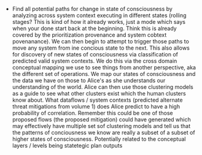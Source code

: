 - Find all potential paths for change in state of consciousness by analyzing across system context executing in different states (rolling stages? This is kind of how it already works, just a mode which says when your done start back at the beginning. Think this is already covered by the prioritization provenance and system cobtext povenanance). We can then begin to attempt to trigger those paths to move any system from ine concious state to the next. This also allows for discovery of new states of consciousness via classification of predicted valid system contexts. We do this via the cross domain conceptual mapping we use to see things from another perspective, aka the different set of operations. We map our states of consciousness and the data we have on those to Alice's as she understands our understanding of the world. Alice can then use those clustering models as a guide to see what other clusters exist which the human clusters know about. What dataflows / system contexts (predicted alternate threat mitigations from volume 1) does Alice predict to have a high probability of correlation. Remember this could be one of those proposed flows (the proposed mitigation) could have generated which may effectively have multiple set sof clustering models and tell us that the patterns of conciousness we know are really a subset of a subset of higher states of consciousness. Potentially related to the conceptual layers / levels being statetegic plan outputs